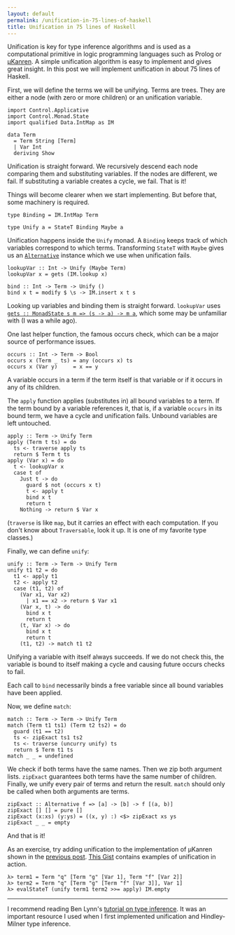 ```yaml
---
layout: default
permalink: /unification-in-75-lines-of-haskell
title: Unification in 75 lines of Haskell
---
```


Unification is key for type inference algorithms and is used as a computational primitive in logic programming languages such as Prolog or [μKanren][1]. A simple unification algorithm is easy to implement and gives great insight. In this post we will implement unification in about 75 lines of Haskell.

First, we will define the terms we will be unifying. Terms are trees. They are either a node (with zero or more children) or an unification variable.

    import Control.Applicative
    import Control.Monad.State
    import qualified Data.IntMap as IM

    data Term
      = Term String [Term]
      | Var Int
      deriving Show

Unification is straight forward. We recursively descend each node comparing them and substituting variables. If the nodes are different, we fail. If substituting a variable creates a cycle, we fail. That is it!

Things will become clearer when we start implementing. But before that, some machinery is required.

    type Binding = IM.IntMap Term

    type Unify a = StateT Binding Maybe a

Unification happens inside the `Unify` monad. A `Binding` keeps track of which variables correspond to which terms. Transforming `StateT` with `Maybe` gives us an [`Alternative`][2] instance which we use when unification fails.

    lookupVar :: Int -> Unify (Maybe Term)
    lookupVar x = gets (IM.lookup x)

    bind :: Int -> Term -> Unify ()
    bind x t = modify $ \s -> IM.insert x t s

Looking up variables and binding them is straight forward. `lookupVar` uses [`gets :: MonadState s m => (s -> a) -> m a`][3], which some may be unfamiliar with (I was a while ago).

One last helper function, the famous occurs check, which can be a major source of performance issues.

    occurs :: Int -> Term -> Bool
    occurs x (Term _ ts) = any (occurs x) ts
    occurs x (Var y)     = x == y

A variable occurs in a term if the term itself is that variable or if it occurs in any of its children.

The `apply` function applies (substitutes in) all bound variables to a term. If the term bound by a variable references it, that is, if a variable `occurs` in its bound term, we have a cycle and unification fails. Unbound variables are left untouched.

    apply :: Term -> Unify Term
    apply (Term t ts) = do
      ts <- traverse apply ts
      return $ Term t ts
    apply (Var x) = do
      t <- lookupVar x
      case t of
        Just t -> do
          guard $ not (occurs x t)
          t <- apply t
          bind x t
          return t
        Nothing -> return $ Var x

(`traverse` is like `map`, but it carries an effect with each computation. If you don't know about `Traversable`, look it up. It is one of my favorite type classes.)

Finally, we can define `unify`:

    unify :: Term -> Term -> Unify Term
    unify t1 t2 = do
      t1 <- apply t1
      t2 <- apply t2
      case (t1, t2) of
        (Var x1, Var x2)
          | x1 == x2 -> return $ Var x1
        (Var x, t) -> do
          bind x t
          return t
        (t, Var x) -> do
          bind x t
          return t
        (t1, t2) -> match t1 t2

Unifying a variable with itself always succeeds. If we do not check this, the variable is bound to itself making a cycle and causing future occurs checks to fail.

Each call to `bind` necessarily binds a free variable since all bound variables have been applied.

Now, we define `match`:

    match :: Term -> Term -> Unify Term
    match (Term t1 ts1) (Term t2 ts2) = do
      guard (t1 == t2)
      ts <- zipExact ts1 ts2
      ts <- traverse (uncurry unify) ts
      return $ Term t1 ts
    match _ _ = undefined

We check if both terms have the same names. Then we zip both argument lists. `zipExact` guarantees both terms have the same number of children. Finally, we unify every pair of terms and return the result. `match` should only be called when both arguments are terms.

    zipExact :: Alternative f => [a] -> [b] -> f [(a, b)]
    zipExact [] [] = pure []
    zipExact (x:xs) (y:ys) = ((x, y) :) <$> zipExact xs ys
    zipExact _ _ = empty

And that is it!

As an exercise, try adding unification to the implementation of μKanren shown in the [previous post][1]. [This Gist][4] contains examples of unification in action.

```
λ> term1 = Term "q" [Term "g" [Var 1], Term "f" [Var 2]]
λ> term2 = Term "q" [Term "g" [Term "f" [Var 3]], Var 1]
λ> evalStateT (unify term1 term2 >>= apply) IM.empty
```

---

I recommend reading Ben Lynn's [tutorial on type inference][5]. It was an important resource I used when I first implemented unification and Hindley-Milner type inference.

[1]: /logic
[2]: https://hackage.haskell.org/package/base/docs/Control-Applicative.html#t:Alternative
[3]: https://hackage.haskell.org/package/mtl/docs/Control-Monad-State-Lazy.html#v:gets
[4]: https://gist.github.com/pedrominicz/c0b522b33e1e5be16785754d2060050c
[5]: https://crypto.stanford.edu/~blynn/lambda/hm.html
